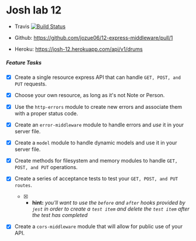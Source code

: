 # Josh lab 12

* Travis
    [![Build Status](https://travis-ci.com/jozue06/12-express-middleware.svg?branch=josh)](https://travis-ci.com/jozue06/12-express-middleware)

* Github:  https://github.com/jozue06/12-express-middleware/pull/1

* Heroku:   https://josh-12.herokuapp.com/api/v1/drums



##### Feature Tasks
- [x] Create a single resource express API that can handle ``GET, POST, and PUT`` requests. 
- [x] Choose your own resource, as long as it's not Note or Person.
- [x] Use the `http-errors` module to create new errors and associate them with a proper status code.
- [x] Create an `error-middleware` module to handle errors and _use_ it in your server file.
- [x] Create a `model` module to handle dynamic models and use it in your server file. 
- [x] Create methods for filesystem and memory modules to handle `GET, POST, and PUT` operations.
- [x] Create a series of acceptance tests to test your `GET, POST, and PUT routes`.
    - [x] * **hint:** _you'll want to use the `before` and `after` hooks provided by `jest` in order to create a `test item` and delete the `test item` after the test has completed_ 
- [x] Create a `cors-middleware` module that will allow for public use of your API.

